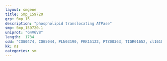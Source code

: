 ```yaml
---
layout: smgene
title: Smp_159720
grp: Smp_15
description: "phospholipid translocating ATPase"
smp: Smp_159720.1
uniprot: "G4VGV8"
length:  1734
cdd: "COG0474, COG5044, PLN03190, PRK15122, PTZ00363, TIGR01652, cl16182, cl21454, pfam00702, pfam00996, pfam13246"
kk: ns
categories: sm
---
```

